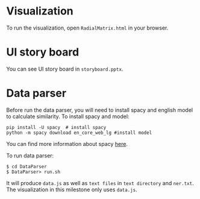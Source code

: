 # Visualization

To run the visualization, open `RadialMatrix.html` in your browser.


# UI story board

You can see UI story board in `storyboard.pptx`.


# Data parser

Before run the data parser, you will need to install spacy and english model to calculate similarity.
To install spacy and model:
```
pip install -U spacy  # install spacy
python -m spacy download en_core_web_lg #install model
```
You can find more information about spacy [here](https://spacy.io/usage).

To run data parser:
```
$ cd DataParser
$ DataParser> run.sh
```

It will produce `data.js` as well as `text files` in `text directory` and `ner.txt`.
The visualization in this milestone only uses `data.js`.
